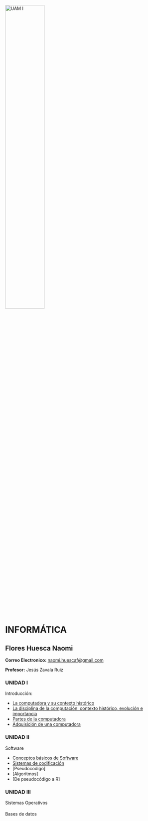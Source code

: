 <img src="Images/UAM Logo PNG.png" alt="UAM I" width="50%"/>

# INFORMÁTICA
## Flores Huesca Naomi
**Correo Electronico:**  naomi.huescaf@gmail.com


**Profesor:** Jesús Zavala Ruiz

### UNIDAD I
Introducción:
- [La computadora y su contexto histórico](Tarea1.1.md)
- [La disciplina de la computación: contexto histórico, evolución e importancia](Tarea1-2.md)
- [Partes de la computadora](Tarea1-3.md)
- [Adquisición de una computadora](Tarea1-4.md) 

### UNIDAD II
Software
- [Conceptos básicos de Software](Tarea2.1.md)
- [Sistemas de codificación](Tarea2.2.md)
- [Pseudocodigo]
- [Algoritmos]
- [De pseudocódigo a R]

### UNIDAD III
Sistemas Operativos

####
Bases de datos



